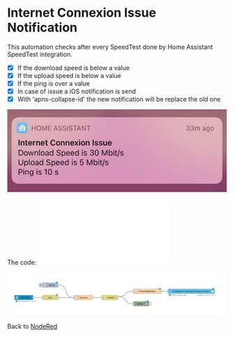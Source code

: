 # Internet Connexion Issue Notification #

This automation checks after every SpeedTest done by Home Assistant SpeedTest integration.
- [x] If the download speed is below a value
- [x] If the upload speed is below a value
- [x] If the ping is over a value
- [x] In case of issue a iOS notification is send
- [x] With 'apns-collapse-id' the new notification will be replace the old one

![Internet Connexion Issue  Notification iOS](internetConnexionIssueNotification_ios.jpg)

The code: ![Internet Connexion Issue Notification Json](internetConnexionIssueNotification.json)

![Internet Connexion Issue Notification Graph](internetConnexionIssueNotification.png)

Back to [NodeRed](../../README.md)
